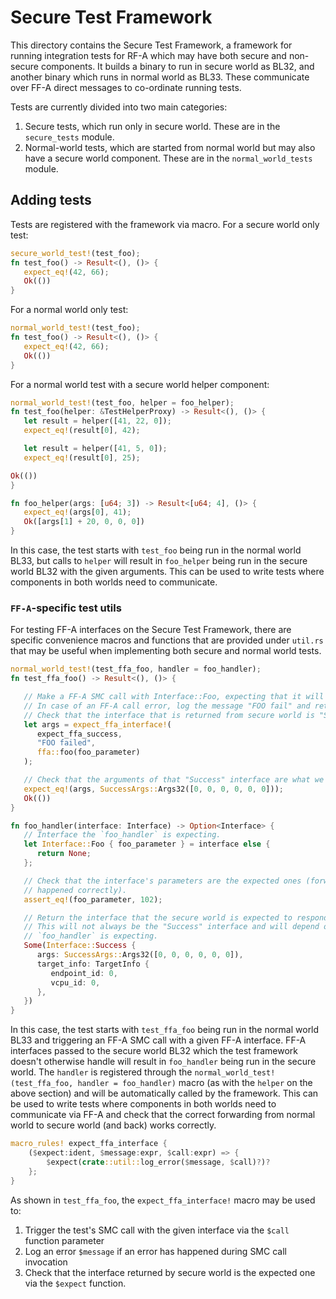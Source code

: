 # Secure Test Framework

This directory contains the Secure Test Framework, a framework for running integration tests for
RF-A which may have both secure and non-secure components. It builds a binary to run in secure world
as BL32, and another binary which runs in normal world as BL33. These communicate over FF-A direct
messages to co-ordinate running tests.

Tests are currently divided into two main categories:

1. Secure tests, which run only in secure world. These are in the `secure_tests` module.
2. Normal-world tests, which are started from normal world but may also have a secure world
   component. These are in the `normal_world_tests` module.

## Adding tests

Tests are registered with the framework via macro. For a secure world only test:

```rust
secure_world_test!(test_foo);
fn test_foo() -> Result<(), ()> {
   expect_eq!(42, 66);
   Ok(())
}
```

For a normal world only test:

```rust
normal_world_test!(test_foo);
fn test_foo() -> Result<(), ()> {
   expect_eq!(42, 66);
   Ok(())
}
```

For a normal world test with a secure world helper component:

```rust
normal_world_test!(test_foo, helper = foo_helper);
fn test_foo(helper: &TestHelperProxy) -> Result<(), ()> {
   let result = helper([41, 22, 0]);
   expect_eq!(result[0], 42);

   let result = helper([41, 5, 0]);
   expect_eq!(result[0], 25);

Ok(())
}

fn foo_helper(args: [u64; 3]) -> Result<[u64; 4], ()> {
   expect_eq!(args[0], 41);
   Ok([args[1] + 20, 0, 0, 0])
}
```

In this case, the test starts with `test_foo` being run in the normal world BL33, but calls to
`helper` will result in `foo_helper` being run in the secure world BL32 with the given arguments.
This can be used to write tests where components in both worlds need to communicate.

### `FF-A`-specific test utils

For testing FF-A interfaces on the Secure Test Framework, there are specific convenience macros and
functions that are provided under `util.rs` that may be useful when implementing both secure and
normal world tests.

```rust
normal_world_test!(test_ffa_foo, handler = foo_handler);
fn test_ffa_foo() -> Result<(), ()> {

   // Make a FF-A SMC call with Interface::Foo, expecting that it will be forwarded to Secure World.
   // In case of an FF-A call error, log the message "FOO fail" and return an error.
   // Check that the interface that is returned from secure world is "Success"
   let args = expect_ffa_interface!(
      expect_ffa_success,
      "FOO failed",
      ffa::foo(foo_parameter)
   );

   // Check that the arguments of that "Success" interface are what we'd expected.
   expect_eq!(args, SuccessArgs::Args32([0, 0, 0, 0, 0, 0]));
   Ok(())
}

fn foo_handler(interface: Interface) -> Option<Interface> {
   // Interface the `foo_handler` is expecting.
   let Interface::Foo { foo_parameter } = interface else {
      return None;
   };

   // Check that the interface's parameters are the expected ones (forwarding to secure world has
   // happened correctly).
   assert_eq!(foo_parameter, 102);

   // Return the interface that the secure world is expected to respond to normal world with.
   // This will not always be the "Success" interface and will depend on the actual interface the
   // `foo_handler` is expecting.
   Some(Interface::Success {
      args: SuccessArgs::Args32([0, 0, 0, 0, 0, 0]),
      target_info: TargetInfo {
         endpoint_id: 0,
         vcpu_id: 0,
      },
   })
}
```

In this case, the test starts with `test_ffa_foo` being run in the normal world BL33 and triggering
an FF-A SMC call with a given FF-A interface. FF-A interfaces passed to the secure world BL32 which
the test framework doesn't otherwise handle will result in `foo_handler` being run in the secure
world.
The `handler` is registered through the `normal_world_test!(test_ffa_foo, handler = foo_handler)`
macro (as with the `helper` on the above section) and will be automatically called by the framework.
This can be used to write tests where components in both worlds need to communicate via FF-A and
check that the correct forwarding from normal world to secure world (and back) works correctly.

```rust
macro_rules! expect_ffa_interface {
    ($expect:ident, $message:expr, $call:expr) => {
        $expect(crate::util::log_error($message, $call)?)?
    };
}
```

As shown in `test_ffa_foo`, the `expect_ffa_interface!` macro may be used to:

1. Trigger the test's SMC call with the given interface via the `$call` function parameter
2. Log an error `$message` if an error has happened during SMC call invocation
3. Check that the interface returned by secure world is the expected one via the `$expect` function.

